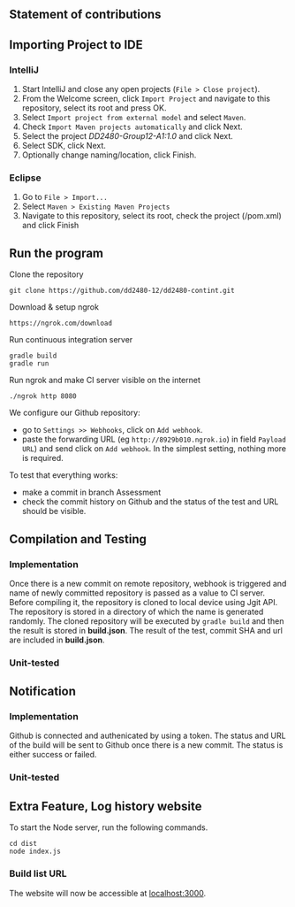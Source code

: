 
## Statement of contributions

## Importing Project to IDE

### IntelliJ
1. Start IntelliJ and close any open projects (`File > Close project`). 
2. From the Welcome screen, click `Import Project` and navigate to this repository, select its root and press OK. 
3. Select `Import project from external model` and select `Maven`. 
4. Check `Import Maven projects automatically` and click Next.
5. Select the project _DD2480-Group12-A1:1.0_ and click Next. 
6. Select SDK, click Next.
7. Optionally change naming/location,  click Finish. 

### Eclipse 
1. Go to `File > Import...`
2. Select `Maven > Existing Maven Projects`
3. Navigate to this repository, select its root, check the project (/pom.xml) and click Finish

## Run the program

 Clone the repository

```
git clone https://github.com/dd2480-12/dd2480-contint.git 
```
Download & setup ngrok
```
https://ngrok.com/download
```
Run continuous integration server
```
gradle build
gradle run
```
Run ngrok  and make CI server visible on the internet 
 
```
./ngrok http 8080
```

We configure our Github repository:

-   go to  `Settings >> Webhooks`, click on  `Add webhook`.
-   paste the forwarding URL (eg  `http://8929b010.ngrok.io`) in field  `Payload URL`) and send click on  `Add webhook`. In the simplest setting, nothing more is required.

To test that everything works:
- make a commit in branch Assessment
- check the commit history on Github and the status of the test and URL should be visible.

## Compilation and Testing
### Implementation
Once there is a new commit on remote repository, webhook is triggered and name of newly committed repository is passed as a value to CI server. Before compiling it, the repository is cloned to local device using Jgit API. The repository is stored in a directory of which the name is generated randomly.  The cloned repository will be executed by ``` gradle build ``` and then the result is stored in **build.json**. The result of the test, commit SHA and url are included in **build.json**.

### Unit-tested


## Notification
### Implementation

Github is connected and authenicated by using a token. The status and URL of the build will be sent to Github once there is a new commit. The status is either success or failed. 

### Unit-tested

## Extra Feature, Log history website

To start the Node server, run the following commands.

```
cd dist
node index.js
```

### Build list URL
The website will now be accessible at [localhost:3000](localhost:3000).
